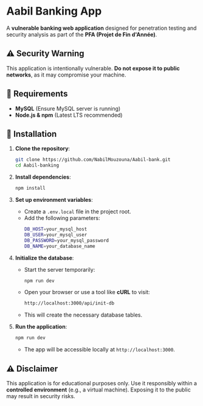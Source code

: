 # Aabil Banking App

A **vulnerable banking web application** designed for penetration testing and security analysis as part of the **PFA (Projet de Fin d'Année)**.

## ⚠️ Security Warning
This application is intentionally vulnerable. **Do not expose it to public networks**, as it may compromise your machine.

## 📌 Requirements
- **MySQL** (Ensure MySQL server is running)
- **Node.js & npm** (Latest LTS recommended)

## 🚀 Installation
1. **Clone the repository**:
   ```sh
   git clone https://github.com/NabilMouzouna/Aabil-bank.git
   cd Aabil-banking
   ```

2. **Install dependencies**:
   ```sh
   npm install
   ```

3. **Set up environment variables**:
   - Create a `.env.local` file in the project root.
   - Add the following parameters:
     ```sh
     DB_HOST=your_mysql_host
     DB_USER=your_mysql_user
     DB_PASSWORD=your_mysql_password
     DB_NAME=your_database_name
     ```

4. **Initialize the database**:
   - Start the server temporarily:
     ```sh
     npm run dev
     ```
   - Open your browser or use a tool like **cURL** to visit:
     ```sh
     http://localhost:3000/api/init-db
     ```
   - This will create the necessary database tables.

5. **Run the application**:
   ```sh
   npm run dev
   ```
   - The app will be accessible locally at `http://localhost:3000`.


## ⚠️ Disclaimer
This application is for educational purposes only. Use it responsibly within a **controlled environment** (e.g., a virtual machine). Exposing it to the public may result in security risks.
